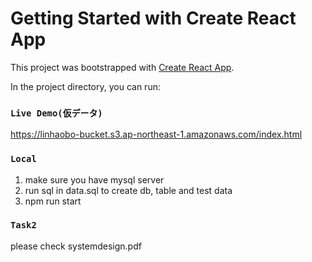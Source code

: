# Getting Started with Create React App

This project was bootstrapped with [Create React App](https://github.com/facebook/create-react-app).

In the project directory, you can run:

### `Live Demo(仮データ)`
https://linhaobo-bucket.s3.ap-northeast-1.amazonaws.com/index.html

### `Local`
1. make sure you have mysql server
2. run sql in data.sql to create db, table and test data
3. npm run start

### `Task2`
please check systemdesign.pdf
